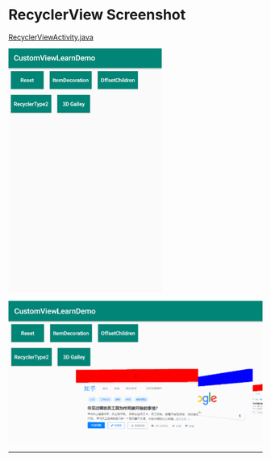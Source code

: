# RecyclerView  Screenshot

[RecyclerViewActivity.java](https://github.com/103style/AnimAndCustomViewDemo/tree/master/app/src/main/java/com/lxk/animandcustomviewdemo/recyclerview/RecyclerViewActivity.java)

![recyclerview.gif](https://github.com/103style/AnimAndCustomViewDemo/blob/master/gif/recyclerview/recyclerview.gif)

![recyclerview3d.gif](https://github.com/103style/AnimAndCustomViewDemo/blob/master/gif/recyclerview/recyclerview3d.gif)

---
